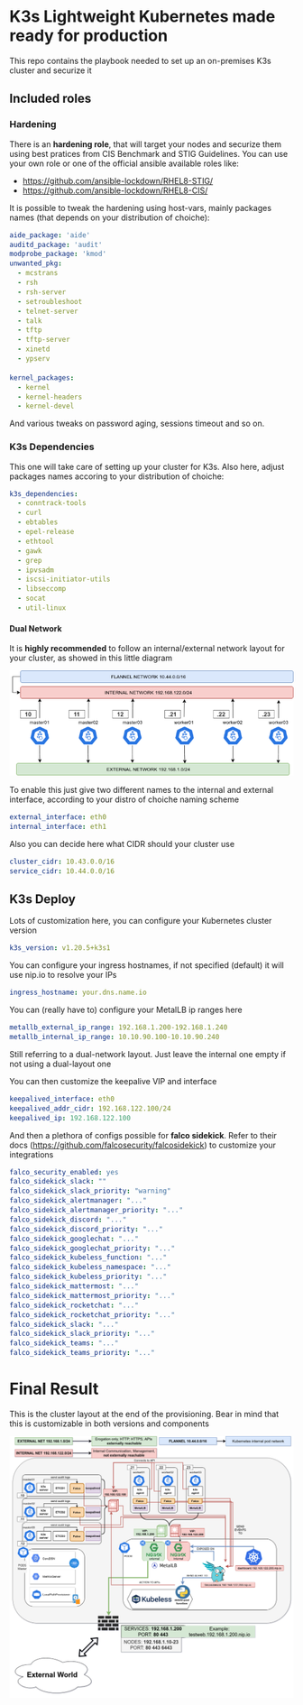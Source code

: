 # K3s Lightweight Kubernetes made ready for production

This repo contains the playbook needed to set up an on-premises K3s cluster and securize it

## Included roles

### Hardening

There is an **hardening role**, that will target your nodes and securize them using best pratices from CIS Benchmark and STIG Guidelines.
You can use your own role or one of the official ansible available roles like:

- https://github.com/ansible-lockdown/RHEL8-STIG/
- https://github.com/ansible-lockdown/RHEL8-CIS/

It is possible to tweak the hardening using host-vars, mainly packages names (that depends on your distribution of choiche):

```yaml
aide_package: 'aide'
auditd_package: 'audit'
modprobe_package: 'kmod'
unwanted_pkg:
  - mcstrans
  - rsh
  - rsh-server
  - setroubleshoot
  - telnet-server
  - talk
  - tftp
  - tftp-server
  - xinetd
  - ypserv

kernel_packages:
  - kernel
  - kernel-headers
  - kernel-devel
```

And various tweaks on password aging, sessions timeout and so on.

### K3s Dependencies

This one will take care of setting up your cluster for K3s. Also here, adjust packages names accoring to your distribution of choiche:

```yaml
k3s_dependencies:
  - conntrack-tools
  - curl
  - ebtables
  - epel-release
  - ethtool
  - gawk
  - grep
  - ipvsadm
  - iscsi-initiator-utils
  - libseccomp
  - socat
  - util-linux
```

#### Dual Network

It is **highly recommended** to follow an internal/external network layout for your cluster, as showed in this little diagram

![layout](./pics/network-layout.png)

To enable this just give two different names to the internal and external interface, according to your distro of choiche naming scheme

```yaml
external_interface: eth0
internal_interface: eth1
```

Also you can decide here what CIDR should your cluster use

```yaml
cluster_cidr: 10.43.0.0/16
service_cidr: 10.44.0.0/16
```

## K3s Deploy

Lots of customization here, you can configure your Kubernetes cluster version

```yaml
k3s_version: v1.20.5+k3s1
```

You can configure your ingress hostnames, if not specified (default) it will use nip.io to resolve your IPs

```yaml
ingress_hostname: your.dns.name.io
```

You can (really have to) configure your MetalLB ip ranges here

```yaml
metallb_external_ip_range: 192.168.1.200-192.168.1.240
metallb_internal_ip_range: 10.10.90.100-10.10.90.240
```

Still referring to a dual-network layout. Just leave the internal one empty if not using a dual-layout one

You can then customize the keepalive VIP and interface

```yaml
keepalived_interface: eth0
keepalived_addr_cidr: 192.168.122.100/24
keepalived_ip: 192.168.122.100
```

And then a plethora of configs possible for **falco sidekick**. Refer to their docs (https://github.com/falcosecurity/falcosidekick) to customize your integrations

```yaml
falco_security_enabled: yes
falco_sidekick_slack: ""
falco_sidekick_slack_priority: "warning"
falco_sidekick_alertmanager: "..."
falco_sidekick_alertmanager_priority: "..."
falco_sidekick_discord: "..."
falco_sidekick_discord_priority: "..."
falco_sidekick_googlechat: "..."
falco_sidekick_googlechat_priority: "..."
falco_sidekick_kubeless_function: "..."
falco_sidekick_kubeless_namespace: "..."
falco_sidekick_kubeless_priority: "..."
falco_sidekick_mattermost: "..."
falco_sidekick_mattermost_priority: "..."
falco_sidekick_rocketchat: "..."
falco_sidekick_rocketchat_priority: "..."
falco_sidekick_slack: "..."
falco_sidekick_slack_priority: "..."
falco_sidekick_teams: "..."
falco_sidekick_teams_priority: "..."
```

# Final Result

This is the cluster layout at the end of the provisioning. Bear in mind that this is customizable in both versions and components

![layout](./pics/cluster-scheme.png)
